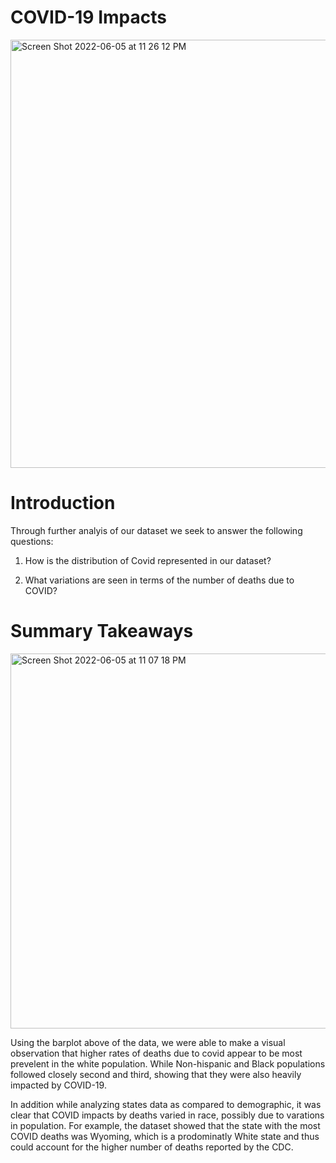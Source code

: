 # COVID-19 Impacts
<img width="685" alt="Screen Shot 2022-06-05 at 11 26 12 PM" src="https://user-images.githubusercontent.com/104712405/172107056-8549dcf1-5220-4946-8eef-5764a86362d8.png">

# Introduction

Through further analyis of our dataset we seek to answer the following questions:
 
1. How is the distribution of Covid represented in our dataset? 

2. What variations are seen in terms of the number of deaths due to COVID?

# Summary Takeaways

<img width="600" alt="Screen Shot 2022-06-05 at 11 07 18 PM" src="https://user-images.githubusercontent.com/104712405/172106712-7237917b-bc42-44cd-a1ec-e0a6014d2a08.png">

Using the barplot above of the data, we were able to make a visual observation that higher rates of deaths due to covid appear to be most prevelent in the white population. While Non-hispanic and Black populations followed closely second and third, showing that they were also heavily impacted by COVID-19.


In addition while analyzing states data as compared to demographic, it was clear that COVID impacts by deaths varied in race, possibly due to varations in population. For example, the dataset showed that the state with the most COVID deaths was Wyoming, which is a prodominatly White state and thus could account for the higher number of deaths reported by the CDC.
